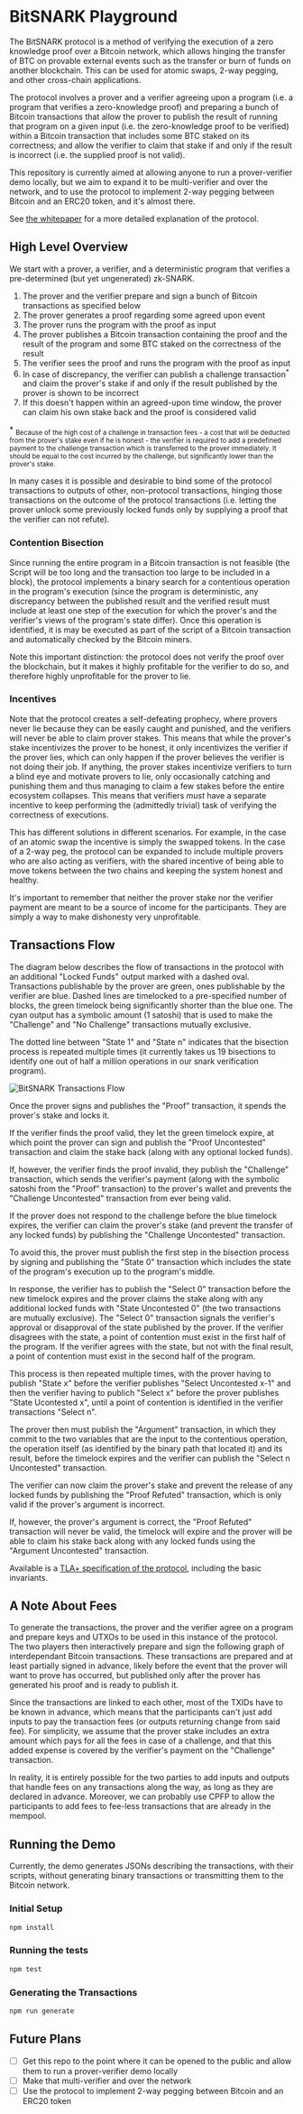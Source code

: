 # BitSNARK Playground

The BitSNARK protocol is a method of verifying the execution of a zero knowledge proof over a Bitcoin network, which allows hinging the transfer of BTC on provable external events such as the transfer or burn of funds on another blockchain. This can be used for atomic swaps, 2-way pegging, and other cross-chain applications.

The protocol involves a prover and a verifier agreeing upon a program (i.e. a program that verifies a zero-knowledge proof) and preparing a bunch of Bitcoin transactions that allow the prover to publish the result of running that program on a given input (i.e. the zero-knowledge proof to be verified) within a Bitcoin transaction that includes some BTC staked on its correctness; and allow the verifier to claim that stake if and only if the result is incorrect (i.e. the supplied proof is not valid).

This repository is currently aimed at allowing anyone to run a prover-verifier demo locally, but we aim to expand it to be multi-verifier and over the network, and to use the protocol to implement 2-way pegging between Bitcoin and an ERC20 token, and it's almost there.

See [the whitepaper](/whitepaper.md) for a more detailed explanation of the protocol.

## High Level Overview

We start with a prover, a verifier, and a deterministic program that verifies a pre-determined (but yet ungenerated) zk-SNARK.

1. The prover and the verifier prepare and sign a bunch of Bitcoin transactions as specified below
2. The prover generates a proof regarding some agreed upon event
3. The prover runs the program with the proof as input
4. The prover publishes a Bitcoin transaction containing the proof and the result of the program and some BTC staked on the correctness of the result
5. The verifier sees the proof and runs the program with the proof as input
6. In case of discrepancy, the verifier can publish a challenge transaction<sup>*</sup> and claim the prover's stake if and only if the result published by the prover is shown to be incorrect
7. If this doesn't happen within an agreed-upon time window, the prover can claim his own stake back and the proof is considered valid

\* <sub>Because of the high cost of a challenge in transaction fees - a cost that will be deducted from the prover's stake even if he is honest - the verifier is required to add a predefined payment to the challenge transaction which is transferred to the prover immediately. It should be equal to the cost incurred by the challenge, but significantly lower than the prover's stake.</sub>

In many cases it is possible and desirable to bind some of the protocol transactions to outputs of other, non-protocol transactions, hinging those transactions on the outcome of the protocol transactions (i.e. letting the prover unlock some previously locked funds only by supplying a proof that the verifier can not refute).

### Contention Bisection

Since running the entire program in a Bitcoin transaction is not feasible (the Script will be too long and the transaction too large to be included in a block), the protocol implements a binary search for a contentious operation in the program's execution (since the program is deterministic, any discrepancy between the published result and the verified result must include at least one step of the execution for which the prover's and the verifier's views of the program's state differ). Once this operation is identified, it is may be executed as part of the script of a Bitcoin transaction and automatically checked by the Bitcoin miners.

Note this important distinction: the protocol does not verify the proof over the blockchain, but it makes it highly profitable for the verifier to do so, and therefore highly unprofitable for the prover to lie.

### Incentives

Note that the protocol creates a self-defeating prophecy, where provers never lie because they can be easily caught and punished, and the verifiers will never be able to claim prover stakes. This means that while the prover's stake incentivizes the prover to be honest, it only incentivizes the verifier if the prover lies, which can only happen if the prover believes the verifier is not doing their job. If anything, the prover stakes incentivize verifiers to turn a blind eye and motivate provers to lie, only occasionally catching and punishing them and thus managing to claim a few stakes before the entire ecosystem collapses. This means that verifiers *must* have a separate incentive to keep performing the (admittedly trivial) task of verifying the correctness of executions.

This has different solutions in different scenarios. For example, in the case of an atomic swap the incentive is simply the swapped tokens. In the case of a 2-way peg, the protocol can be expanded to include multiple provers who are also acting as verifiers, with the shared incentive of being able to move tokens between the two chains and keeping the system honest and healthy.

It's important to remember that neither the prover stake nor the verifier payment are meant to be a source of income for the participants. They are simply a way to make dishonesty very unprofitable.

## Transactions Flow

The diagram below describes the flow of transactions in the protocol with an additional "Locked Funds" output marked with a dashed oval. Transactions publishable by the prover are green, ones publishable by the verifier are blue. Dashed lines are timelocked to a pre-specified number of blocks, the green timelock being significantly shorter than the blue one. The cyan output has a symbolic amount (1 satoshi) that is used to make the "Challenge" and "No Challenge" transactions mutually exclusive.

The dotted line between "State 1" and "State n" indicates that the bisection process is repeated multiple times (it currently takes us 19 bisections to identify one out of half a million operations in our snark verification program).

![BitSNARK Transactions Flow](/analysis/transactions-flow.svg)

Once the prover signs and publishes the "Proof" transaction, it spends the prover's stake and locks it.

If the verifier finds the proof valid, they let the green timelock expire, at which point the prover can sign and publish the "Proof Uncontested" transaction and claim the stake back (along with any optional locked funds).

If, however, the verifier finds the proof invalid, they publish the "Challenge" transaction, which sends the verifier's payment (along with the symbolic satoshi from the "Proof" transaction) to the prover's wallet and prevents the "Challenge Uncontested" transaction from ever being valid.

If the prover does not respond to the challenge before the blue timelock expires, the verifier can claim the prover's stake (and prevent the transfer of any locked funds) by publishing the "Challenge Uncontested" transaction.

To avoid this, the prover must publish the first step in the bisection process by signing and publishing the "State 0" transaction which includes the state of the program's execution up to the program's middle.

In response, the verifier has to publish the "Select 0" transaction before the new timelock expires and the prover claims the stake along with any additional locked funds with "State Uncontested 0" (the two transactions are mutually exclusive). The "Select 0" transaction signals the verifier's approval or disapproval of the state published by the prover. If the verifier disagrees with the state, a point of contention must exist in the first half of the program. If the verifier agrees with the state, but not with the final result, a point of contention must exist in the second half of the program.

This process is then repeated multiple times, with the prover having to publish "State x" before the verifier publishes "Select Uncontested x-1" and then the verifier having to publich "Select x" before the prover publishes "State Ucontested x", until a point of contention is identified in the verifier transactions "Select n".

The prover then must publish the "Argument" transaction, in which they commit to the two variables that are the input to the contentious operation, the operation itself (as identified by the binary path that located it) and its result, before the timelock expires and the verifier can publish the "Select n Uncontested" transaction.

The verifier can now claim the prover's stake and prevent the release of any locked funds by publishing the "Proof Refuted" transaction, which is only valid if the prover's argument is incorrect.

If, however, the prover's argument is correct, the "Proof Refuted" transaction will never be valid, the timelock will expire and the prover will be able to claim his stake back along with any locked funds using the "Argument Uncontested" transaction.

Available is a [TLA+ specification of the protocol](/analysis/BitSnark.pdf), including the basic invariants.

## A Note About Fees

To generate the transactions, the prover and the verifier agree on a program and prepare keys and UTXOs to be used in this instance of the protocol. The two players then interactively prepare and sign the following graph of interdependant Bitcoin transactions. These transactions are prepared and at least partially signed in advance, likely before the event that the prover will want to prove has occurred, but published only after the prover has generated his proof and is ready to publish it.

Since the transactions are linked to each other, most of the TXIDs have to be known in advance, which means that the participants can't just add inputs to pay the transaction fees (or outputs returning change from said fee). For simplicity, we assume that the prover stake includes an extra amount which pays for all the fees in case of a challenge, and that this added expense is covered by the verifier's payment on the "Challenge" transaction.

In reality, it is entirely possible for the two parties to add inputs and outputs that handle fees on any transactions along the way, as long as they are declared in advance. Moreover, we can probably use CPFP to allow the participants to add fees to fee-less transactions that are already in the mempool.

## Running the Demo

Currently, the demo generates JSONs describing the transactions, with their scripts, without generating binary transactions or transmitting them to the Bitcoin network.

### Initial Setup

```sh
npm install
```

### Running the tests

```sh
npm test
```

### Generating the Transactions

```sh
npm run generate
```

## Future Plans

- [ ] Get this repo to the point where it can be opened to the public and allow them to run a prover-verifier demo locally
- [ ] Make that multi-verifier and over the network
- [ ] Use the protocol to implement 2-way pegging between Bitcoin and an ERC20 token
